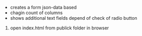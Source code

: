 - creates a form json-data based
- chagin count of columns
- shows additional text fields depend of check of radio button

1) open index.html from publick folder in browser